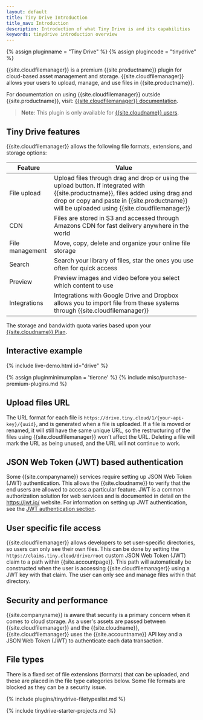 ```yaml
---
layout: default
title: Tiny Drive Introduction
title_nav: Introduction
description: Introduction of what Tiny Drive is and its capabilities
keywords: tinydrive introduction overview
---
```


{% assign pluginname = "Tiny Drive" %}
{% assign plugincode = "tinydrive" %}

{{site.cloudfilemanager}} is a premium {{site.productname}} plugin for cloud-based asset management and storage. {{site.cloudfilemanager}} allows your users to upload, manage, and use files in {{site.productname}}.

For documentation on using {{site.cloudfilemanager}} outside {{site.productname}}, visit: [{{site.cloudfilemanager}} documentation]({{site.baseurl}}/tinydrive/).

> **Note**: This plugin is only available for [{{site.cloudname}} users]({{site.pricingpage}}).

## Tiny Drive features

{{site.cloudfilemanager}} allows the following file formats, extensions, and storage options:

| Feature | Value |
| ------- | ----- |
| File upload | Upload files through drag and drop or using the upload button. If integrated with {{site.productname}}, files added using drag and drop or copy and paste in {{site.productname}} will be uploaded using {{site.cloudfilemanager}} |
| CDN | Files are stored in S3 and accessed through Amazons CDN for fast delivery anywhere in the world |
| File management | Move, copy, delete and organize your online file storage |
| Search | Search your library of files, star the ones you use often for quick access |
| Preview | Preview images and video before you select which content to use |
| Integrations | Integrations with Google Drive and Dropbox allows you to import file from these systems through {{site.cloudfilemanager}} |

The storage and bandwidth quota varies based upon your [{{site.cloudname}} Plan]({{site.pricingpage}}).

## Interactive example

{% include live-demo.html id="drive" %}

{% assign pluginminimumplan = 'tierone' %}
{% include misc/purchase-premium-plugins.md %}

## Upload files URL

The URL format for each file is `https://drive.tiny.cloud/1/{your-api-key}/{uuid}`, and is generated when a file is uploaded.
If a file is moved or renamed, it will still have the same unique URL, so the restructuring of the files using {{site.cloudfilemanager}} won't affect the URL. Deleting a file will mark the URL as being unused, and the URL will not continue to work.

## JSON Web Token (JWT) based authentication

Some {{site.companyname}} services require setting up JSON Web Token (JWT) authentication. This allows the {{site.cloudname}} to verify that the end users are allowed to access a particular feature. JWT is a common authorization solution for web services and is documented in detail on the https://jwt.io/ website. For information on setting up JWT authentication, see the [JWT authentication section]({{site.baseurl}}/tinydrive/jwt-authentication/).

## User specific file access

{{site.cloudfilemanager}} allows developers to set user-specific directories, so users can only see their own files. This can be done by setting the `https://claims.tiny.cloud/drive/root` custom JSON Web Token (JWT) claim to a path within {{site.accountpage}}. This path will automatically be constructed when the user is accessing {{site.cloudfilemanager}} using a JWT key with that claim. The user can only see and manage files within that directory.

## Security and performance

{{site.companyname}} is aware that security is a primary concern when it comes to cloud storage. As a user's assets are passed between {{site.cloudfilemanager}} and the {{site.cloudname}}, {{site.cloudfilemanager}} uses the {{site.accountname}} API key and a JSON Web Token (JWT) to authenticate each data transaction.

## File types

There is a fixed set of file extensions (formats) that can be uploaded, and these are placed in the file type categories below. Some file formats are blocked as they can be a security issue.

{% include plugins/tinydrive-filetypeslist.md %}

{% include tinydrive-starter-projects.md %}
